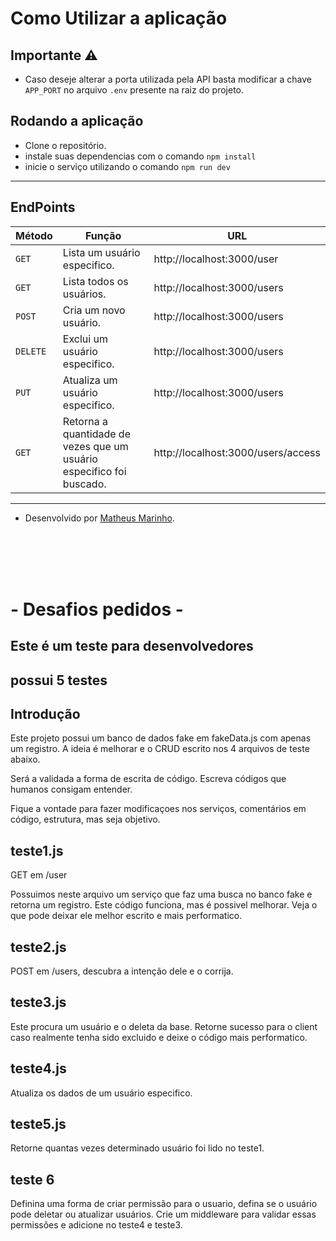 # Como Utilizar a aplicação

## Importante :warning:

- Caso deseje alterar a porta utilizada pela API basta modificar a chave `APP_PORT` no arquivo `.env` presente na raiz do projeto.

## Rodando a aplicação

  - Clone o repositório.
  - instale suas dependencias com o comando `npm install`
  - inicie o serviço utilizando o comando `npm run dev`

---

## EndPoints

| Método | Função | URL |
|---|---|---|
| `GET` |  Lista um usuário especifico.  | http://localhost:3000/user |
| `GET` |  Lista todos os usuários.  | http://localhost:3000/users |
| `POST` | Cria um novo usuário.  | http://localhost:3000/users |
| `DELETE` |  Exclui um usuário especifico. | http://localhost:3000/users |
| `PUT` |  Atualiza um usuário especifico.  | http://localhost:3000/users |
| `GET` |  Retorna a quantidade de vezes que um usuário especifico foi buscado.  | http://localhost:3000/users/access |

---

- Desenvolvido por [Matheus Marinho](https://www.linkedin.com/in/matheus-marinhodsp/).

<br>
<br>
<br>
<br>

# - Desafios pedidos -

## Este é um teste para desenvolvedores

## possui 5 testes

## Introdução

Este projeto possui um banco de dados fake em fakeData.js com apenas um registro.
A ideia é melhorar e o CRUD escrito nos 4 arquivos de teste abaixo.

Será a validada a forma de escrita de código.
Escreva códigos que humanos consigam entender.

Fique a vontade para fazer modificaçoes nos serviços, comentários em código, estrutura, mas seja objetivo.

## teste1.js

GET em /user 

Possuimos neste arquivo um serviço que faz uma busca no banco fake e retorna um registro.
Este código funciona, mas é possivel melhorar.
Veja o que pode deixar ele melhor escrito e mais performatico.

## teste2.js

POST em /users, descubra a intenção dele e o corrija.

## teste3.js

Este procura um usuário e o deleta da base.
Retorne sucesso para o client caso realmente tenha sido excluido e deixe o código mais performatico.

## teste4.js

Atualiza os dados de um usuário especifico.

## teste5.js

Retorne quantas vezes determinado usuário foi lido no teste1.

## teste 6

Definina uma forma de criar permissão para o usuario, defina se o usuário pode deletar ou atualizar usuários. Crie um middleware para validar essas permissões e adicione no teste4 e teste3.


